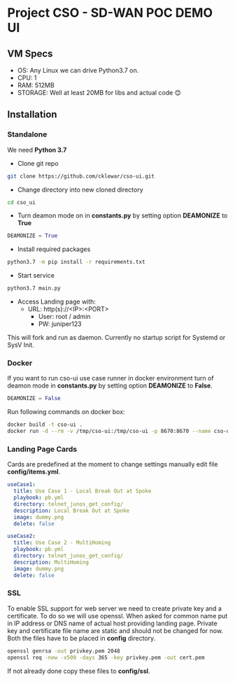 # Project CSO - SD-WAN POC DEMO UI #

## VM Specs ##

- OS: Any Linux we can drive Python3.7 on.
- CPU: 1
- RAM: 512MB
- STORAGE: Well at least 20MB for libs and actual code 😊

## Installation ##

### Standalone ###
We need __Python 3.7__

- Clone git repo 

```bash
git clone https://github.com/cklewar/cso-ui.git
```
- Change directory into new cloned directory

```bash
cd cso_ui
```

- Turn deamon mode on in __constants.py__ by setting option  __DEAMONIZE__ to __True__

```python
DEAMONIZE = True
``` 

- Install required packages

```bash
python3.7 -m pip install -r requirements.txt
```
- Start service

```bash
python3.7 main.py
```

- Access Landing page with:
  + URL: http(s)://\<IP>:\<PORT>
    * User: root / admin
    * PW: juniper123

This will fork and run as daemon. Currently no startup script for Systemd or SysV Init.

### Docker ###
If you want to run cso-ui use case runner in docker environment turn of deamon mode in __constants.py__ by setting option 
__DEAMONIZE__ to __False__.

```python
DEAMONIZE = False
``` 
Run following commands on docker box:
```bash
docker build -t cso-ui .
docker run -d --rm -v /tmp/cso-ui:/tmp/cso-ui -p 8670:8670 --name cso-ui cso-ui
```

### Landing Page Cards ###

Cards are predefined at the moment to change settings manually edit file __config/items.yml__.

```yaml
useCase1:
  title: Use Case 1 - Local Break Out at Spoke
  playbook: pb.yml
  directory: telnet_junos_get_config/
  description: Local Break Out at Spoke
  image: dummy.png
  delete: false

useCase2:
  title: Use Case 2 - MultiHoming
  playbook: pb.yml
  directory: telnet_junos_get_config/
  description: MultiHoming
  image: dummy.png
  delete: false
```

### SSL ###
To enable SSL support for web server we need to create private key and a certificate. To do so we will use openssl.
When asked for common name put in IP address or DNS name of actual host providing landing page.
Private key and certificate file name are static and should not be changed for now. Both the files have to be placed in
__config__ directory.

```bash
openssl genrsa -out privkey.pem 2048
openssl req -new -x509 -days 365 -key privkey.pem -out cert.pem
```

If not already done copy these files to __config/ssl__.